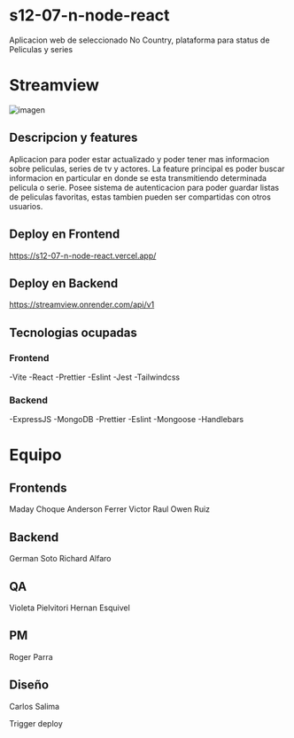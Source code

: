 # s12-07-n-node-react

Aplicacion web de seleccionado No Country, plataforma para status de Peliculas y series

# Streamview

![imagen](https://github.com/No-Country/s12-07-n-node-react/assets/92329156/415b611f-28c6-4dd8-b605-d7675938a32d)

## Descripcion y features

Aplicacion para poder estar actualizado y poder tener mas informacion sobre peliculas, series de tv y actores.
La feature principal es poder buscar informacion en particular en donde se esta transmitiendo determinada pelicula o serie.
Posee sistema de autenticacion para poder guardar listas de peliculas favoritas, estas tambien pueden ser compartidas con otros usuarios.

## Deploy en Frontend

https://s12-07-n-node-react.vercel.app/

## Deploy en Backend

https://streamview.onrender.com/api/v1

## Tecnologias ocupadas

### Frontend

-Vite
-React
-Prettier
-Eslint
-Jest
-Tailwindcss

### Backend

-ExpressJS
-MongoDB
-Prettier
-Eslint
-Mongoose
-Handlebars

# Equipo

## Frontends

Maday Choque
Anderson Ferrer
Victor Raul
Owen Ruiz

## Backend

German Soto
Richard Alfaro

## QA

Violeta Pielvitori
Hernan Esquivel

## PM

Roger Parra

## Diseño

Carlos Salima

Trigger deploy
